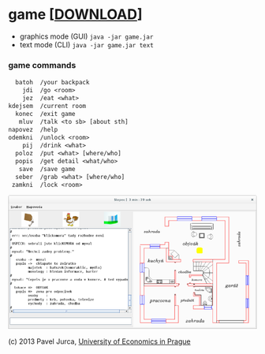 # game \[[DOWNLOAD](https://github.com/paveljurca/game/tree/master/download)\]

* graphics mode (GUI) `java -jar game.jar`
* text mode (CLI) `java -jar game.jar text`

### game commands

```
  batoh  /your backpack
    jdi  /go <room>
    jez  /eat <what>
kdejsem  /current room
  konec  /exit game
   mluv  /talk <to sb> [about sth]
napovez  /help
odemkni  /unlock <room>
    pij  /drink <what>
  poloz  /put <what> [where/who]
  popis  /get detail <what/who>
   save  /save game
  seber  /grab <what> [where/who]
 zamkni  /lock <room>
 ```

![game](screenshots/game.png)

(c) 2013 Pavel Jurca, [University of Economics in Prague](https://isis.vse.cz/katalog/syllabus.pl?predmet=82362;typ=1;jazyk=3;vystup=1;lang=en)
